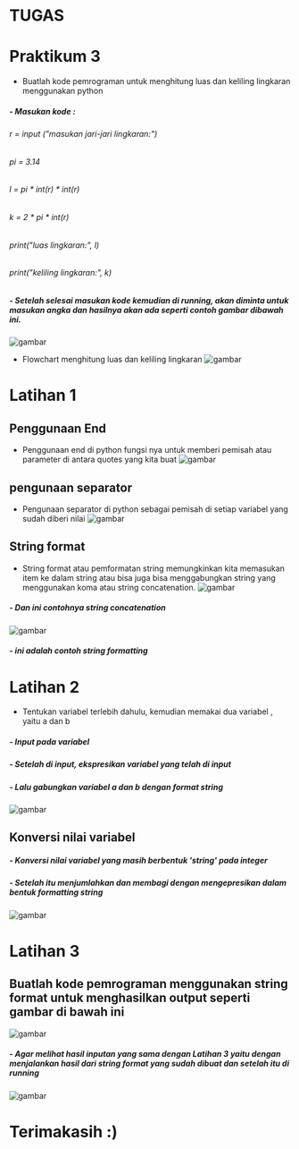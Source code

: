 # TUGAS
# Praktikum 3

- Buatlah kode pemrograman untuk menghitung luas dan keliling lingkaran menggunakan python
##### - Masukan kode :
###### r = input ("masukan jari-jari lingkaran:")
###### pi = 3.14
###### l = pi * int(r) * int(r)
###### k = 2 * pi * int(r)
###### print("luas lingkaran:", l)
###### print("keliling lingkaran:", k)
##### - Setelah selesai masukan kode kemudian di running, akan diminta untuk **masukan angka** dan hasilnya akan ada seperti contoh gambar dibawah ini.
![gambar](gambarss/1s.png)

- Flowchart menghitung luas dan keliling lingkaran 
![gambar](gambarss/1,2s.png)

# Latihan 1

## Penggunaan End
- Penggunaan end di python fungsi nya untuk memberi pemisah atau parameter di antara quotes yang kita buat
![gambar](gambarss/2s.png)

## pengunaan separator
- Pengunaan separator di python sebagai pemisah di setiap variabel yang sudah diberi nilai
![gambar](gambarss/3s.png)

## String format
- String format atau pemformatan string memungkinkan kita memasukan item ke dalam string atau bisa juga bisa menggabungkan string yang menggunakan koma atau string concatenation.
![gambar](gambarss/4s.png)

##### - Dan ini contohnya string concatenation
![gambar](gambarss/5s.png)

##### - ini adalah contoh string formatting

# Latihan 2
- Tentukan variabel terlebih dahulu, kemudian memakai dua variabel , yaitu a dan b
##### - Input pada variabel
##### - Setelah di input, ekspresikan variabel yang telah di input
##### - Lalu gabungkan variabel a dan b dengan *format string* 
![gambar](gambarss/6s.png)

## Konversi nilai variabel
##### - Konversi nilai variabel yang masih berbentuk 'string' pada integer
##### - Setelah itu menjumlahkan dan membagi dengan mengepresikan dalam bentuk *formatting string*
![gambar](gambarss/7s.png)

# Latihan 3
## Buatlah kode pemrograman menggunakan string format untuk menghasilkan output seperti gambar di bawah ini
![gambar](gambarss/8s.png)


##### - Agar melihat hasil inputan yang sama dengan Latihan 3 yaitu dengan menjalankan hasil dari string format yang sudah dibuat dan setelah itu di running
![gambar](gambarss/9s.png)

# Terimakasih :)
